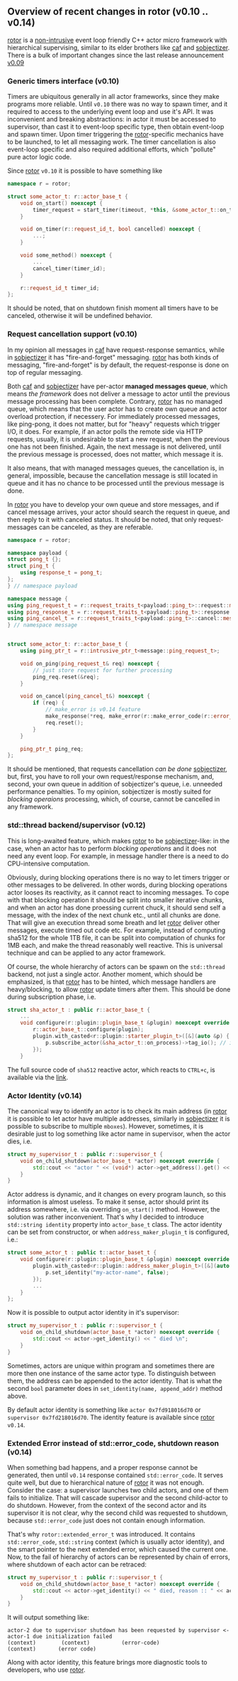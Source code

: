 ## Overview of recent changes in rotor (v0.10 .. v0.14)

[rotor](https://github.com/basiliscos/cpp-rotor) is a [non-intrusive](https://basiliscos.github.io/cpp-rotor-docs/md__home_b_development_cpp_cpp-rotor_docs_Rationale.html) event loop friendly C++ actor micro framework with hierarchical supervising, similar to its elder brothers like [caf](https://actor-framework.org/) and [sobjectizer](https://github.com/Stiffstream/sobjectizer). There is a bulk of important changes since the last release announcement [v0.09](https://habr.com/en/company/crazypanda/blog/522588/)

### Generic timers interface (v0.10)

Timers are ubiquitous generally in all actor frameworks, since they make programs more reliable. Until `v0.10` there was no way to spawn timer, and it required to access to the underlying event loop and use it's API. It was inconvenient and breaking abstractions: in actor it must be accessed to supervisor, than cast it to event-loop specific type, then obtain event-loop and spawn timer. Upon timer triggering the [rotor](https://github.com/basiliscos/cpp-rotor)-specific mechanics have to be launched, to let all messaging work. The timer cancellation is also event-loop specific and also required additional efforts, which "pollute" pure actor logic code.

Since [rotor](https://github.com/basiliscos/cpp-rotor) `v0.10` it is possible to have something like

~~~cpp
namespace r = rotor;

struct some_actor_t: r::actor_base_t {
    void on_start() noexcept {
        timer_request = start_timer(timeout, *this, &some_actor_t::on_timer);
    }

    void on_timer(r::request_id_t, bool cancelled) noexcept {
        ...;
    }

    void some_method() noexcept {
        ...
        cancel_timer(timer_id);
    }

    r::request_id_t timer_id;
};
~~~

It should be noted, that on shutdown finish moment all timers have to be canceled, otherwise it will be undefined behavior.

### Request cancellation support (v0.10)

In my opinion all messages in [caf](https://actor-framework.org/) have request-response semantics, while in [sobjectizer](https://github.com/Stiffstream/sobjectizer) it has "fire-and-forget" messaging. [rotor](https://github.com/basiliscos/cpp-rotor) has both kinds of messaging, "fire-and-forget" is by default, the request-response is done on top of regular messaging.

Both [caf](https://actor-framework.org/) and [sobjectizer](https://github.com/Stiffstream/sobjectizer) have per-actor **managed messages queue**, which means *the framework* does not deliver a message to actor until the previous message processing has been complete. Contrary, [rotor](https://github.com/basiliscos/cpp-rotor) has no managed queue, which means that the user actor has to create own queue and actor overload protection, if necessery. For immediately processed messages, like ping-pong, it does not matter, but for "heavy" requests which trigger I/O, it does. For example, if an actor polls the remote side via HTTP requests, usually, it is undesirable to start a new request, when the previous one has not been finished. Again, the next message is not delivered, until the previous message is processed, does not matter, which message it is.

It also means, that with managed messages queues, the cancellation is, in general, impossible, because the cancellation message is still located in queue and it has no chance to be processed until the previous message is done.

In [rotor](https://github.com/basiliscos/cpp-rotor) you have to develop your own queue and store messages, and if cancel message arrives, your actor should search the request in queue, and then reply to it with canceled status. It should be noted, that only request-messages can be canceled, as they are referable.

~~~cpp
namespace r = rotor;

namespace payload {
struct pong_t {};
struct ping_t {
    using response_t = pong_t;
};
} // namespace payload

namespace message {
using ping_request_t = r::request_traits_t<payload::ping_t>::request::message_t;
using ping_response_t = r::request_traits_t<payload::ping_t>::response::message_t;
using ping_cancel_t = r::request_traits_t<payload::ping_t>::cancel::message_t;
} // namespace message


struct some_actor_t: r::actor_base_t {
    using ping_ptr_t = r::intrusive_ptr_t<message::ping_request_t>;

    void on_ping(ping_request_t& req) noexcept {
        // just store request for further processing
        ping_req.reset(&req);
    }

    void on_cancel(ping_cancel_t&) noexcept {
        if (req) {
            // make_error is v0.14 feature
            make_response(*req, make_error(r::make_error_code(r::error_code_t::cancelled)));
            req.reset();
        }
    }

    ping_ptr_t ping_req;
};
~~~

It should be mentioned, that requests cancellation *can be done* [sobjectizer](https://github.com/Stiffstream/sobjectizer), but, first, you have to roll your own request/response mechanism, and, second, your own queue in addition of sobjectizer's queue, i.e. unneeded performance penalties. To my opinion, sobjectizer is mostly suited for *blocking operaions* processing, which, of course, cannot be cancelled in any framework.

### std::thread backend/supervisor (v0.12)

This is long-awaited feature, which makes [rotor](https://github.com/basiliscos/cpp-rotor) to be [sobjectizer](https://github.com/Stiffstream/sobjectizer)-like: in the case, when an actor has to perform *blocking operations* and it does not need any event loop. For example, in message handler there is a need to do CPU-intensive computation.

Obviously, during blocking operations there is no way to let timers trigger or other messages to be delivered. In other words, during blocking operations actor looses its reactivity, as it cannot react to incoming messages. To cope with that blocking operation it should be split into smaller iterative chunks, and when an actor has done proessing current chuck, it should send self a message, with the index of the next chunk etc., until all chunks are done. That will give an execution thread some breath and let [rotor](https://github.com/basiliscos/cpp-rotor) deliver other messages, execute timed out code etc. For example, instead of computing sha512 for the whole 1TB file, it can be split into computation of chunks for 1MB each, and make the thread reasonably well reactive. This is universal technique and can be applied to any actor framework.

Of course, the whole hierarchy of actors can be spawn on the `std::thread` backend, not just a single actor. Another moment, which should be emphasized, is that [rotor](https://github.com/basiliscos/cpp-rotor) has to be hinted, which message handlers are heavy/blocking, to allow [rotor](https://github.com/basiliscos/cpp-rotor) update timers after them. This should be done during subscription phase, i.e.

~~~cpp
struct sha_actor_t : public r::actor_base_t {
    ...
    void configure(r::plugin::plugin_base_t &plugin) noexcept override {
        r::actor_base_t::configure(plugin);
        plugin.with_casted<r::plugin::starter_plugin_t>([&](auto &p) {
            p.subscribe_actor(&sha_actor_t::on_process)->tag_io(); // important
        });
    }
~~~

The full source code of `sha512` reactive actor, which reacts to `CTRL+c`, is available via the [link](https://github.com/basiliscos/cpp-rotor/blob/master/examples/thread/sha512.cpp).

### Actor Identity (v0.14)

The canonical way to identify an actor is to check its main address (in [rotor](https://github.com/basiliscos/cpp-rotor) it is possible to let actor have multiple addresses, similarly in [sobjectizer](https://github.com/Stiffstream/sobjectizer) it is possible to subscribe to multiple `mboxes`). However, sometimes, it is desirable just to log something like actor name in supervisor, when the actor dies, i.e.


~~~cpp
struct my_supervisor_t : public r::supervisor_t {
    void on_child_shutdown(actor_base_t *actor) noexcept override {
        std::cout << "actor " << (void*) actor->get_address().get() << " died \n";
    }
}
~~~

Actor address is dynamic, and it changes on every program launch, so this information is almost useless. To make it sense, actor should
print its address somewhere, i.e. via overriding `on_start()` method. However, the solution was rather inconvenient. That's why I decided to introduce `std::string identity` property into `actor_base_t` class. The actor identity can be set from constructor, or when `address_maker_plugin_t` is configured, i.e.:

~~~cpp
struct some_actor_t : public t::actor_baset_t {
    void configure(r::plugin::plugin_base_t &plugin) noexcept override {
        plugin.with_casted<r::plugin::address_maker_plugin_t>([&](auto &p) {
            p.set_identity("my-actor-name", false);
        });
        ...
    }
};
~~~

Now it is possible to output actor identity in it's supervisor:

~~~cpp
struct my_supervisor_t : public r::supervisor_t {
    void on_child_shutdown(actor_base_t *actor) noexcept override {
        std::cout << actor->get_identity() << " died \n";
    }
}
~~~

Sometimes, actors are unique within program and sometimes there are more then one instance of the same actor type. To distinguish between them, the address can be appended to the actor identity. That is what the second `bool` parameter does in `set_identity(name, append_addr)` method above.

By default actor identity is something like `actor 0x7fd918016d70` or `supervisor 0x7fd218016d70`. The identity feature is available since [rotor](https://github.com/basiliscos/cpp-rotor) `v0.14`.


### Extended Error instead of std::error_code, shutdown reason (v0.14)

When something bad happens, and a proper response cannot be generated, then until `v0.14` response contained `std::error_code`. It serves quite well, but due to hierarchical nature of [rotor](https://github.com/basiliscos/cpp-rotor) it was not enough. Consider the case: a supervisor launches two child actors, and one of them fails to initialize. That will cascade supervisor and the second child-actor to do shutdown. However, from the context of the second actor and its supervisor it is not clear, why the second child was requested to shutdown, because `std::error_code` just does not contain enough information.

That's why `rotor::extended_error_t` was introduced. It contains `std::error_code`, `std::string` context (which is usually actor identity), and the smart pointer to the next extended error, which caused the current one. Now, to the fail of hierarchy of actors can be represented by chain of errors, where shutdown of each actor can be retraced:

~~~cpp
struct my_supervisor_t : public r::supervisor_t {
    void on_child_shutdown(actor_base_t *actor) noexcept override {
        std::cout << actor->get_identity() << " died, reason :: " << actor->get_shutdown_reason()->message();
    }
}
~~~

It will output something like:

~~~
actor-2 due to supervisor shutdown has been requested by supervisor <- actor-1 due initialization failed
(context)        (context)          (error-code)                       (context)       (error code)
~~~

Along with actor identity, this feature brings more diagnostic tools to developers, who use [rotor](https://github.com/basiliscos/cpp-rotor).
